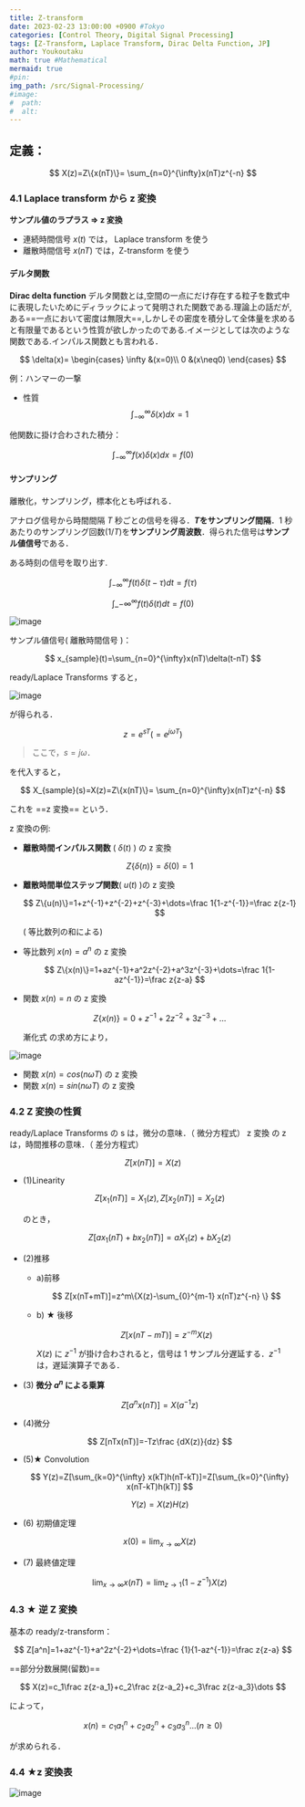 ```yaml
---
title: Z-transform
date: 2023-02-23 13:00:00 +0900 #Tokyo
categories: [Control Theory, Digital Signal Processing]
tags: [Z-Transform, Laplace Transform, Dirac Delta Function, JP]
author: Youkoutaku
math: true #Mathematical
mermaid: true
#pin:
img_path: /src/Signal-Processing/
#image:
#  path:
#  alt:
---
```


## 定義：

$$
X(z)=Z\{x(nT)\}= \sum_{n=0}^{\infty}x(nT)z^{-n}
$$

### 4.1 Laplace transform から z 変換

**サンプル値のラプラス ⇒ z 変換**

- 連続時間信号 $x(t)$ では， Laplace transform を使う
- 離散時間信号 $x(nT)$ では，Z-transform を使う

#### デルタ関数

**Dirac delta function**
デルタ関数とは,空間の一点にだけ存在する粒子を数式中に表現したいためにディラックによって発明された関数である.理論上の話だが,ある==一点において密度は無限大==,しかしその密度を積分して全体量を求めると有限量であるという性質が欲しかったのである.イメージとしては次のような関数である.インパルス関数とも言われる．

$$
\delta(x)=
	\begin{cases}
	\infty &(x=0)\\
	0 &(x\neq0)
	\end{cases}
$$

例：ハンマーの一撃

- 性質
  $$
  \int_{-\infty}^{\infty} \delta(x) dx = 1
  $$

他関数に掛け合わされた積分：

$$
\int_{-\infty}^{\infty} f(x)\delta(x) dx = f(0)
$$

#### サンプリング

離散化，サンプリング，標本化とも呼ばれる．

アナログ信号から時間間隔 $T$ 秒ごとの信号を得る．**$T$をサンプリング間隔**．1 秒あたりのサンプリング回数($1/T$)を**サンプリング周波数**．得られた信号は**サンプル値信号**である．

ある時刻の信号を取り出す.

$$
\int_{-\infty}^{\infty} f(t)\delta (t-\tau)dt = f(\tau)
$$

$$
\int\_{-\infty}^{\infty} f(t)\delta (t)dt = f(0)
$$

![image](20230211105627.png)

サンプル値信号( 離散時間信号 )：

$$
x_{sample}(t)=\sum_{n=0}^{\infty}x(nT)\delta(t-nT)
$$

ready/Laplace Transforms すると，

![image](20230211110143.png)

が得られる．

$$
z=e^{sT}(=e^{j\omega T})
$$

> ここで，$s=j\omega$．

を代入すると，

$$
X_{sample}(s)=X(z)=Z\{x(nT)\}= \sum_{n=0}^{\infty}x(nT)z^{-n}
$$

これを ==z 変換== という．

z 変換の例:

- **離散時間インパルス関数** ( $\delta(t)$ ) の z 変換

  $$
  Z\{\delta(n)\}=\delta(0)=1
  $$

- **離散時間単位ステップ関数**( $u(t)$ )の z 変換

  $$
  Z\{u(n)\}=1+z^{-1}+z^{-2}+z^{-3}+\dots=\frac 1{1-z^{-1}}=\frac z{z-1}
  $$

  ( 等比数列の和による)

- 等比数列 $x(n)=a^n$ の z 変換

  $$
  Z\{x(n)\}=1+az^{-1}+a^2z^{-2}+a^3z^{-3}+\dots=\frac 1{1-az^{-1}}=\frac z{z-a}
  $$

- 関数 $x(n)=n$ の z 変換

  $$
  Z\{x(n)\}=0+z^{-1}+2z^{-2}+3z^{-3}+\dots
  $$

  漸化式 の求め方により，

![image](20230211112248.png)

- 関数 $x(n)=cos(n\omega T)$ の z 変換
- 関数 $x(n)=sin(n\omega T)$ の z 変換

### 4.2 Z 変換の性質

ready/Laplace Transforms の s は，微分の意味．（ 微分方程式）
z 変換 の z は，時間推移の意味．（ 差分方程式）

$$
Z[x(nT)]=X(z)
$$

- (1)Linearity

  $$
  Z[x_1(nT)]=X_1(z), Z[x_2(nT)]=X_2(z)
  $$

  のとき，

  $$
  Z[ax_1(nT)+bx_2(nT)]=aX_1(z)+bX_2(z)
  $$

- (2)推移

  - a)前移

    $$
    Z[x(nT+mT)]=z^m\{X(z)-\sum_{0}^{m-1} x(nT)z^{-n} \}
    $$

  - b) ★ 後移

    $$
    Z[x(nT-mT)]=z^{-m}X(z)
    $$

    $X(z)$ に $z^{-1}$ が掛け合わされると，信号は 1 サンプル分遅延する．$z^{-1}$ は，遅延演算子である．

* (3) **微分 $a^n$ による乗算**

  $$
  Z[a^nx(nT)]=X(a^{-1}z)
  $$

* (4)微分

  $$
  Z[nTx(nT)]=-Tz\frac {dX(z)}{dz}
  $$

* (5)★ Convolution

  $$
  Y(z)=Z[\sum_{k=0}^{\infty} x(kT)h(nT-kT)]=Z[\sum_{k=0}^{\infty} x(nT-kT)h(kT)]
  $$

  $$
  Y(z)=X(z)H(z)
  $$

* (6) 初期値定理

  $$
  x(0)=\lim_{x\to\infty} X(z)
  $$

* (7) 最終値定理

  $$
  \lim_{x\to\infty} x(nT) = \lim_{z\to 1} (1-z^{-1})X(z)
  $$

### 4.3 ★ 逆 Z 変換

基本の ready/z-transform：

$$
Z[a^n]=1+az^{-1}+a^2z^{-2}+\dots=\frac {1}{1-az^{-1}}=\frac z{z-a}
$$

==部分分数展開(留数)==

$$
X(z)=c_1\frac z{z-a_1}+c_2\frac z{z-a_2}+c_3\frac z{z-a_3}\dots
$$

によって，

$$
x(n)=c_1{a_1^n}+c_2a_2^n+c_3a_3^n\dots  (n\geq0)
$$

が求められる．

### 4.4 ★z 変換表

![image](20230211112315.png)
